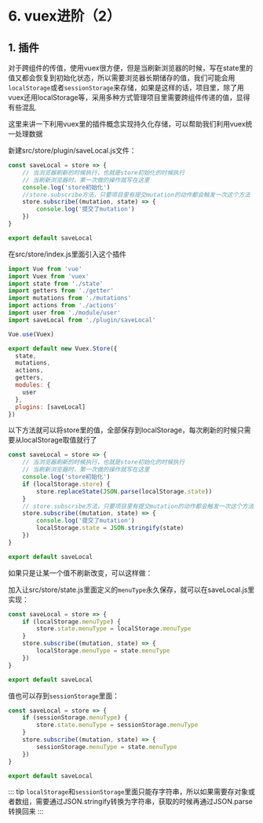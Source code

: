 # 6. vuex进阶（2）

## 1. 插件

对于跨组件的传值，使用vuex很方便，但是当刷新浏览器的时候，写在state里的值又都会恢复到初始化状态，所以需要浏览器长期储存的值，我们可能会用`localStorage`或者`sessionStorage`来存储，如果是这样的话，项目里，除了用vuex还用localStorage等，采用多种方式管理项目里需要跨组件传递的值，显得有些混乱

这里来讲一下利用vuex里的插件概念实现持久化存储，可以帮助我们利用vuex统一处理数据

新建src/store/plugin/saveLocal.js文件：
```js
const saveLocal = store => {
    // 当浏览器刷新的时候执行，也就是store初始化的时候执行
    // 当刷新浏览器时，第一次做的操作就写在这里
    console.log('store初始化')
    //store.subscribe方法，只要项目里有提交mutation的动作都会触发一次这个方法
    store.subscribe((mutation, state) => {
        console.log('提交了mutation')
    })
}

export default saveLocal
```
在src/store/index.js里面引入这个插件
```js
import Vue from 'vue'
import Vuex from 'vuex'
import state from './state'
import getters from './getter'
import mutations from './mutations'
import actions from './actions'
import user from './module/user'
import saveLocal from './plugin/saveLocal'

Vue.use(Vuex)

export default new Vuex.Store({
  state,
  mutations,
  actions,
  getters,
  modules: {
    user
  },
  plugins: [saveLocal]
})
```
以下方法就可以将store里的值，全部保存到localStorage，每次刷新的时候只需要从localStorage取值就行了
```js
const saveLocal = store => {
    // 当浏览器刷新的时候执行，也就是store初始化的时候执行
    // 当刷新浏览器时，第一次做的操作就写在这里
    console.log('store初始化')
    if (localStorage.store) {
        store.replaceState(JSON.parse(localStorage.state))
    }
    // store.subscribe方法，只要项目里有提交mutation的动作都会触发一次这个方法
    store.subscribe((mutation, state) => {
        console.log('提交了mutation')
        localStorage.state = JSON.stringify(state)
    })
}

export default saveLocal
```
如果只是让某一个值不刷新改变，可以这样做：

加入让src/store/state.js里面定义的`menuType`永久保存，就可以在saveLocal.js里实现：
```js
const saveLocal = store => {
    if (localStorage.menuType) {
        store.state.menuType = localStorage.menuType
    }
    store.subscribe((mutation, state) => {
        localStorage.menuType = state.menuType
    })
}

export default saveLocal
```
值也可以存到`sessionStorage`里面：
```js
const saveLocal = store => {
    if (sessionStorage.menuType) {
        store.state.menuType = sessionStorage.menuType
    }
    store.subscribe((mutation, state) => {
        sessionStorage.menuType = state.menuType
    })
}

export default saveLocal
```
::: tip
`localStorage`和`sessionStorage`里面只能存字符串，所以如果需要存对象或者数组，需要通过JSON.stringify转换为字符串，获取的时候再通过JSON.parse转换回来
:::